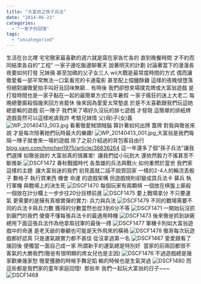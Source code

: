 ```yaml
---
title: "大富翁之孫子兵法"
date: "2014-06-23"
categories: 
  - "一家子的回憶"
tags: 
  - "uncategoried"
---
```


生活在台北裡 宅宅徹家最喜歡的週六就是窩在家各忙各的 直到晚餐時間 才不約而同結束各自的"工程" 一家子邊吃飯邊聊著天 說著明天的計劃 討論著當下的漫漫長夜要如何打發 兄妹倆 甚至加碼的父子女三人 wii大戰是最常度時間的方式 偶而讓徹愛看一部平常無法一口氣看完的卡通電影 甚至配上個鹽酥雞 這樣的夜晚很墮落但絕對讓徹愛拍手叫好且回味無窮... 有時後 我們卻想來場撲克牌或大富翁遊戲 是打發時間也是一家子黏在一起的最簡單方式!去年暑假 一家子瘋狂的迷上大老二 每晚總要廝殺個幾來回方肯罷休 後來因為愛愛太常墊底 於是不太喜歡跟我們玩這她總是輸的遊戲 前一陣子 我們來了場好久沒玩的排七遊戲 才發現 這簡單的排紙牌遊戲竟然可以這樣吪虞我詐 考驗兄妹情 父(母)子(女)義  ![WP_20140413_003.jpg](images/13918709134_f795d79400.jpg) 看著徹愛賊頭賊腦 算計著如何出牌 蓋牌 對我與徹爸來說 才是每次陪著她們玩時最大的樂趣! ![WP_20140413_001.jpg](images/13918279935_6375509cf5.jpg)[ ](http://blog.yam.com/hmchen1975/article/36836264)大富翁是我們每隔一陣子就會來一場的遊戲 除了之前介紹過的背包客自由行 [blog.yam.com/hmchen1975/article/36836264](http://blog.yam.com/hmchen1975/article/36836264) 這一年還多了個"孫子兵法"讓我們選擇 如徹爸說的 大富翁真的很厲害!  讓我們從小玩到大 還依然毅力不搖甚至不斷推新 ![DSCF1472](images/12734462223_83dbaccf45.jpg) 春秋戰國時代 各梟雄的兵法與戰火 如何重燃於當世 我們家 這樣的主題  讓大富翁迷的我們 初見面就二話不說買回家 一樣的2-4人的輪流丟骰子 數格子 執行買東西 機會 命運 的遊戲架構 但遊戲規則卻變成買兵法卡 募兵 執行軍機 與戰場上的決生死 ![DSCF1470](images/12734292845_416f3aaf59.jpg) 每個玩家有兩顆棋 一個放在棋盤上廝殺 一個放在計分欄上一步步往20分目標前進 ![DSCF1475](images/12734775234_0a9f025bcd.jpg) 要上戰場拿分 不只要運氣 更需要的是擁有真槍實彈的實力: 兵力與兵法 ![DSCF1479](images/12734285925_87ec7aff13.jpg) 不同的戰場需要不同的兵法卡與兵力數 獲得的分數當然也從3到6分不等 ![DSCF1471](images/12734292475_6e3cd907d4.jpg) 一開始玩沒抓到竅門的我們 傻傻不懂每張兵法卡的最適用時機 ![DSCF1473](images/12734290275_7a9c4dcd7c.jpg) 後來徹爸抓到訣竅 總用下面這張兵法作為他拿取冠軍的最後一搏 ![DSCF1477](images/12734457153_6a9da099c6.jpg) 軍機卡則如大富翁遊戲中的命運 是老天爺的眷顧也可能是天外飛來的橫禍 ![DSCF1478](images/12734456733_0f190d399d.jpg) 徹哥每次玩遊戲都好認真 只是運氣跟實力都不甚佳 從沒拿過第一名 ![DSCF1467](images/12734465373_bea633dbd2.jpg) 愛愛跟看了幾回後 便獨當一面自己成一家 所謂新手的運氣總是特別好  當家的前兩回都很不客氣的大勝我們(徹爸有很明顯的疼女兒也是主因) ![DSCF1476](images/12734774254_f69d583b09.jpg) 不過遊戲總是幾家歡樂幾家愁 徹愛獲勝的時候手舞足蹈 輸的時候也是生氣哭過 ![DSCF1480](images/12734285155_213b024dce.jpg) 而這些都是我們家的童年家庭回憶!  那些年 我們一起玩大富翁的日子~~~ ![DSCF1468](images/12734294285_fe0c671d4b.jpg)
